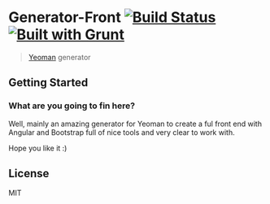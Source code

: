 # Generator-Front [![Build Status](https://secure.travis-ci.org/timbergus/generator-front.png?branch=master)](https://travis-ci.org/timbergus/generator-front) [![Built with Grunt](https://cdn.gruntjs.com/builtwith.png)](http://gruntjs.com/)

> [Yeoman](http://yeoman.io) generator

## Getting Started

### What are you going to fin here?

Well, mainly an amazing generator for Yeoman to create a ful front end with Angular and Bootstrap full of nice tools and very clear to work with.

Hope you like it :)

## License

MIT